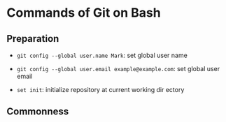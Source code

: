 # Commands of Git on Bash

## Preparation

- `git config --global user.name Mark`:
set global user name

- `git config --global user.email example@example.com`:
set global user email

- `set init`:
initialize repository at current working dir    ectory

## Commonness


